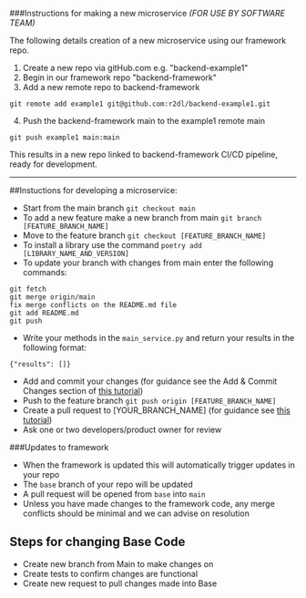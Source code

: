 
###Instructions for making a new microservice
_(FOR USE BY SOFTWARE TEAM)_

The following details creation of a new microservice using our framework repo. 

1. Create a new repo via gitHub.com e.g. "backend-example1"
2. Begin in our framework repo "backend-framework"
3. Add a new remote repo to backend-framework
```
git remote add example1 git@github.com:r2dl/backend-example1.git
```
4. Push the backend-framework main to the example1 remote main
```
git push example1 main:main
```

This results in a new repo linked to backend-framework CI/CD pipeline, ready for development.

___

##Instuctions for developing a microservice:
- Start from the main branch ```git checkout main```
- To add a new feature make a new branch from main ```git branch [FEATURE_BRANCH_NAME]```
- Move to the feature branch ```git checkout [FEATURE_BRANCH_NAME]```
- To install a library use the command ```poetry add [LIBRARY_NAME_AND_VERSION]```
- To update your branch with changes from main enter the following commands:
```
git fetch
git merge origin/main
fix merge conflicts on the README.md file
git add README.md
git push
```
- Write your methods in the ```main_service.py``` and return your results in the following format: 
```
{"results": []}
```
- Add and commit your changes (for guidance see the Add & Commit Changes section of [this tutorial](https://www.earthdatascience.org/workshops/intro-version-control-git/basic-git-commands/))
- Push to the feature branch ```git push origin [FEATURE_BRANCH_NAME]```
- Create a pull request to [YOUR_BRANCH_NAME] (for guidance see [this tutorial](https://docs.github.com/en/pull-requests/collaborating-with-pull-requests/proposing-changes-to-your-work-with-pull-requests/creating-a-pull-request#creating-the-pull-request))
- Ask one or two developers/product owner for review


###Updates to framework
- When the framework is updated this will automatically trigger updates in your repo
- The ```base``` branch of your repo will be updated
- A pull request will be opened from ```base``` into ```main```
- Unless you have made changes to the framework code, any merge conflicts should be minimal and we can advise on resolution

## Steps for changing Base Code
- Create new branch from Main to make changes on
- Create tests to confirm changes are functional
- Create new request to pull changes made into Base


